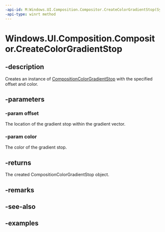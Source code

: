 ```yaml
---
-api-id: M:Windows.UI.Composition.Compositor.CreateColorGradientStop(System.Single,Windows.UI.Color)
-api-type: winrt method
---
```


<!-- Method syntax.
public CompositionColorGradientStop Compositor.CreateColorGradientStop(Single offset, Color color)
-->

# Windows.UI.Composition.Compositor.CreateColorGradientStop

## -description

Creates an instance of [CompositionColorGradientStop](compositioncolorgradientstop.md) with the specified offset and color.



## -parameters
### -param offset

The location of the gradient stop within the gradient vector.

### -param color

The color of the gradient stop.

## -returns

The created CompositionColorGradientStop object.

## -remarks

## -see-also

## -examples


